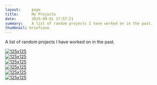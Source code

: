 ```yaml
---
layout:     page
title:      My Projects
date:       2015-09-01 17:57:21
summary:    A list of random projects I have worked on in the past.
thumbnail: briefcase
---
```


A list of random projects I have worked on in the past.            
<div class="row">
    <div class="col-xs-6">
        <a href="#" class="thumbnail">
            <img src="http://lorempixel.com/275/172/technics/7/" alt="125x125">
        </a>
    </div>
    <div class="col-xs-6">
        <a href="#" class="thumbnail">
            <img src="http://lorempixel.com/275/172/technics/8/" alt="125x125">
        </a>
    </div>
</div>

<div class="row">
    <div class="col-xs-6">
        <a href="#" class="thumbnail">
            <img src="http://lorempixel.com/275/172/technics/5/" alt="125x125">
        </a>
    </div>
    <div class="col-xs-6">
        <a href="#" class="thumbnail">
            <img src="http://lorempixel.com/275/172/technics/6/" alt="125x125">
        </a>
    </div>
</div>

<div class="row">
    <div class="col-xs-6">
        <a href="#" class="thumbnail">
            <img src="http://lorempixel.com/275/172/technics/3/" alt="125x125">
        </a>
    </div>
    <div class="col-xs-6">
        <a href="#" class="thumbnail">
            <img src="http://lorempixel.com/275/172/technics/4/" alt="125x125">
        </a>
    </div>
</div>